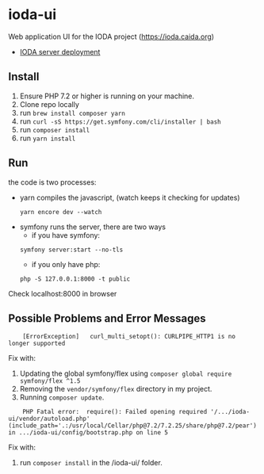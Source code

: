 # ioda-ui
Web application UI for the IODA project (https://ioda.caida.org)
- [IODA server deployment](http://github.com/CAIDA/ioda-deploy)


## Install
1. Ensure PHP 7.2 or higher is running on your machine.
2. Clone repo locally 
3. run `brew install composer yarn`
4. run `curl -sS https://get.symfony.com/cli/installer | bash`
5. run `composer install`
6. run `yarn install`

## Run 
the code is two processes:
- yarn compiles the javascript, (watch keeps it checking for updates)
    ~~~
    yarn encore dev --watch
    ~~~
- symfony runs the server, there are two ways
    - if you have symfony: 
    ~~~
    symfony server:start --no-tls
    ~~~
    - if you only have php:
    ~~~
    php -S 127.0.0.1:8000 -t public
    ~~~

Check localhost:8000 in browser

## Possible Problems and Error Messages
~~~
    [ErrorException]   curl_multi_setopt(): CURLPIPE_HTTP1 is no longer supported
~~~

Fix with:
1. Updating the global symfony/flex using `composer global require symfony/flex ^1.5` 
2. Removing the `vendor/symfony/flex` directory in my project.
3. Running `composer update`.

~~~
    PHP Fatal error:  require(): Failed opening required '/.../ioda-ui/vendor/autoload.php' (include_path='.:/usr/local/Cellar/php@7.2/7.2.25/share/php@7.2/pear') in .../ioda-ui/config/bootstrap.php on line 5
~~~

Fix with:
1. run `composer install` in the /ioda-ui/ folder.
